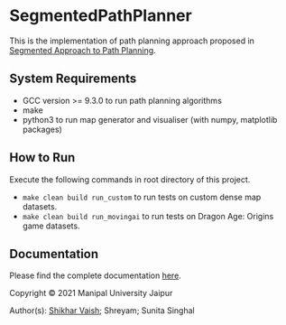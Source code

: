 # SegmentedPathPlanner

This is the implementation of path planning approach proposed in [Segmented Approach to Path Planning](https://ieeexplore.ieee.org/document/9315788/).

## System Requirements
* GCC version >= 9.3.0 to run path planning algorithms
* make
* python3 to run map generator and visualiser (with numpy, matplotlib packages)


## How to Run
Execute the following commands in root directory of this project.

* `make clean build run_custom` to run tests on custom dense map datasets.
* `make clean build run_movingai` to run tests on Dragon Age: Origins game datasets.

## Documentation
Please find the complete documentation [here](documentation/index.md).

Copyright © 2021 Manipal University Jaipur

Author(s): [Shikhar Vaish](https://www.linkedin.com/in/shikhar-vaish/); Shreyam; Sunita Singhal
